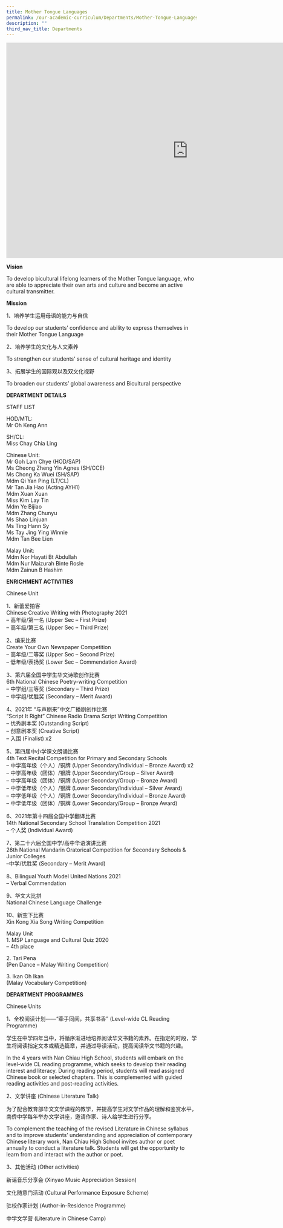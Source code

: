 ```yaml
---
title: Mother Tongue Languages
permalink: /our-academic-curriculum/Departments/Mother-Tongue-Languages/
description: ""
third_nav_title: Departments
---
```

<iframe allowfullscreen="true" height="569" width="960" frameborder="0" src="https://docs.google.com/presentation/d/e/2PACX-1vSIC2QV38y9hNVdUW8OmQ4wX1aq6a7XOM1IG7GnjhFDkB4D-VAvxPQf7nqm-wcsB9ZvHLtWQSeOJZiL/embed?start=false&amp;loop=false&amp;delayms=3000"></iframe>

**Vision**

To develop bicultural lifelong learners of the Mother Tongue language, who are able to appreciate their own arts and culture and become an active cultural transmitter.

  

**Mission**

1、培养学生运用母语的能力与自信

To develop our students’ confidence and ability to express themselves in their Mother Tongue Language

2、培养学生的文化与人文素养

To strengthen our students’ sense of cultural heritage and identity

3、拓展学生的国际观以及双文化视野

To broaden our students’ global awareness and Bicultural perspective

**DEPARTMENT DETAILS**

STAFF LIST

HOD/MTL:
<br>Mr Oh Keng Ann

  

SH/CL:<br>
Miss Chay Chia Ling

  

Chinese Unit:<br>
Mr Goh Lam Chye (HOD/SAP)<br>
Ms Cheong Zheng Yin Agnes (SH/CCE)<br>
Ms Chong Ka Wuei (SH/SAP)<br>
Mdm Qi Yan Ping (LT/CL)<br>
Mr Tan Jia Hao (Acting AYH1)  <br>
Mdm Xuan Xuan<br>
Miss Kim Lay Tin<br>
Mdm Ye Bijiao<br>
Mdm Zhang Chunyu<br>
Ms Shao Linjuan<br>
Ms Ting Hann Sy<br>
Ms Tay Jing Ying Winnie<br>
Mdm Tan Bee Lien

Malay Unit:<br>
Mdm Nor Hayati Bt Abdullah<br>
Mdm Nur Maizurah Binte Rosle<br>
Mdm Zainun B Hashim

**ENRICHMENT ACTIVITIES**

Chinese Unit

  

1、新蕾爱拍客<br>
Chinese Creative Writing with Photography 2021<br>
– 高年级/第一名 (Upper Sec – First Prize)<br>
– 高年级/第三名 (Upper Sec – Third Prize)

  

2、编采比赛<br>
Create Your Own Newspaper Competition<br>
– 高年级/二等奖 (Upper Sec – Second Prize)<br>
– 低年级/表扬奖 (Lower Sec – Commendation Award)

  

3、第六届全国中学生华文诗歌创作比赛<br>
6th National Chinese Poetry-writing Competition<br>
– 中学组/三等奖 (Secondary – Third Prize)<br>
– 中学组/优胜奖 (Secondary – Merit Award)

  

4、2021年 “与声剧来”中文广播剧创作比赛<br>
“Script It Right” Chinese Radio Drama Script Writing Competition<br>
– 优秀剧本奖 (Outstanding Script)<br>
– 创意剧本奖 (Creative Script)<br>
– 入围 (Finalist) x2

  

5、第四届中小学课文朗诵比赛<br>
4th Text Recital Competition for Primary and Secondary Schools<br>
– 中学高年级（个人）/铜牌 (Upper Secondary/Individual – Bronze Award) x2<br>
– 中学高年级（团体）/银牌 (Upper Secondary/Group – Silver Award)<br>
– 中学高年级（团体）/铜牌 (Upper Secondary/Group – Bronze Award)<br>
– 中学低年级（个人）/银牌 (Lower Secondary/Individual – Silver Award)<br>
– 中学低年级（个人）/铜牌 (Lower Secondary/Individual – Bronze Award)<br>
– 中学低年级（团体）/铜牌 (Lower Secondary/Group – Bronze Award)

  

6、2021年第十四届全国中学翻译比赛<br>
14th National Secondary School Translation Competition 2021<br>
– 个人奖 (Individual Award)

  

7、第二十六届全国中学/高中华语演讲比赛<br>
26th National Mandarin Oratorical Competition for Secondary Schools & Junior Colleges<br>
–中学/优胜奖 (Secondary – Merit Award)

  

8、Bilingual Youth Model United Nations 2021<br>
– Verbal Commendation

  

9、华文大比拼<br>
National Chinese Language Challenge

  

10、新空下比赛<br>
Xin Kong Xia Song Writing Competition

  

Malay Unit<br>
1\. MSP Language and Cultural Quiz 2020<br>
– 4th place

  

2\. Tari Pena<br>
(Pen Dance – Malay Writing Competition)

  

3\. Ikan Oh Ikan<br>
(Malay Vocabulary Competition)

**DEPARTMENT PROGRAMMES**

Chinese Units

1、全校阅读计划——“牵手同阅，共享书香” (Level-wide CL Reading Programme)  

  

学生在中学四年当中，将循序渐进地培养阅读华文书籍的素养。在指定的时段，学生将阅读指定文本或精选篇章，并通过导读活动，提高阅读华文书籍的兴趣。

In the 4 years with Nan Chiau High School, students will embark on the level-wide CL reading programme, which seeks to develop their reading interest and literacy. During reading period, students will read assigned Chinese book or selected chapters. This is complemented with guided reading activities and post-reading activities.

  

2、文学讲座 (Chinese Literature Talk)

  

为了配合教育部华文文学课程的教学，并提高学生对文学作品的理解和鉴赏水平，南侨中学每年举办文学讲座，邀请作家、诗人给学生进行分享。

To complement the teaching of the revised Literature in Chinese syllabus and to improve students’ understanding and appreciation of contemporary Chinese literary work, Nan Chiau High School invites author or poet annually to conduct a literature talk. Students will get the opportunity to learn from and interact with the author or poet.

  

3、其他活动 (Other activities)

  

新谣音乐分享会 (Xinyao Music Appreciation Session)

文化随意门活动 (Cultural Performance Exposure Scheme)

驻校作家计划 (Author-in-Residence Programme)

中学文学营 (Literature in Chinese Camp)